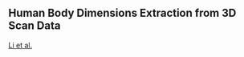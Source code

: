 ## Human Body Dimensions Extraction from 3D Scan Data
[Li et al.](https://ieeexplore.ieee.org/document/5522883)
